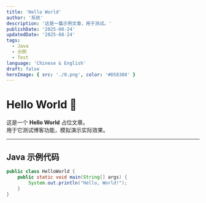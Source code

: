 ```yaml
---
title: 'Hello World'
author: '系统'
description: '这是一篇示例文章，用于测试。'
publishDate: '2025-08-24'
updatedDate: '2025-08-24'
tags:
  - Java
  - 示例
  - Test
language: 'Chinese & English'
draft: false
heroImage: { src: './0.png', color: '#D58388' }
---
```


# Hello World 🎉

这是一个 **Hello World** 占位文章。  
用于它测试博客功能，模拟演示实际效果。

---

## Java 示例代码

```java
public class HelloWorld {
    public static void main(String[] args) {
        System.out.println("Hello, World!");
    }
}
